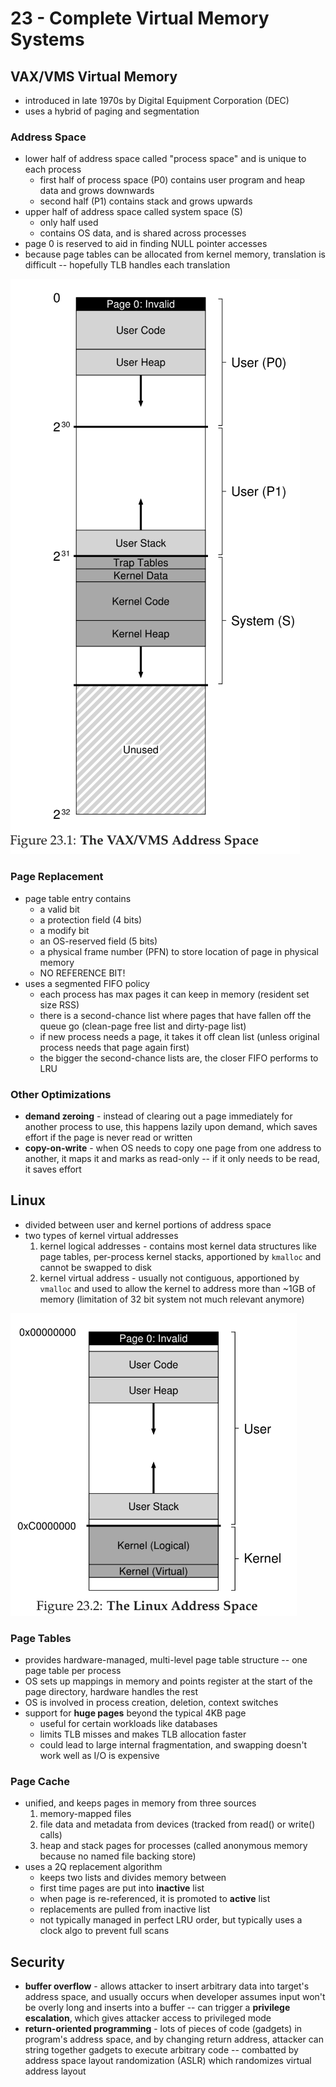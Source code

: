 # 23 - Complete Virtual Memory Systems

## VAX/VMS Virtual Memory
- introduced in late 1970s by Digital Equipment Corporation (DEC)
- uses a hybrid of paging and segmentation

### Address Space
- lower half of address space called "process space" and is unique to each process
  - first half of process space (P0) contains user program and heap data and grows downwards
  - second half (P1) contains stack and grows upwards
- upper half of address space called system space (S)
  - only half used
  - contains OS data, and is shared across processes
- page 0 is reserved to aid in finding NULL pointer accesses
- because page tables can be allocated from kernel memory, translation is difficult -- hopefully TLB handles each translation

![VAX/VMS Memory](vax-vms-memory.png)

### Page Replacement
- page table entry contains
  - a valid bit
  - a protection field (4 bits)
  - a modify bit
  - an OS-reserved field (5 bits)
  - a physical frame number (PFN) to store location of page in physical memory
  - NO REFERENCE BIT!
- uses a segmented FIFO policy
  - each process has max pages it can keep in memory (resident set size RSS)
  - there is a second-chance list where pages that have fallen off the queue go (clean-page free list and dirty-page list)
  - if new process needs a page, it takes it off clean list (unless original process needs that page again first)
  - the bigger the second-chance lists are, the closer FIFO performs to LRU

### Other Optimizations
- **demand zeroing** - instead of clearing out a page immediately for another process to use, this happens lazily upon demand, which saves effort if the page is never read or written
- **copy-on-write** - when OS needs to copy one page from one address to another, it maps it and marks as read-only -- if it only needs to be read, it saves effort

## Linux
- divided between user and kernel portions of address space
- two types of kernel virtual addresses
    1. kernel logical addresses - contains most kernel data structures like page tables, per-process kernel stacks, apportioned by `kmalloc` and cannot be swapped to disk
    2. kernel virtual address - usually not contiguous, apportioned by `vmalloc` and used to allow the kernel to address more than ~1GB of memory (limitation of 32 bit system not much relevant anymore)

![Linux Memory](linux-memory.png)

### Page Tables
- provides hardware-managed, multi-level page table structure -- one page table per process
- OS sets up mappings in memory and points register at the start of the page directory, hardware handles the rest
- OS is involved in process creation, deletion, context switches
- support for **huge pages** beyond the typical 4KB page
  - useful for certain workloads like databases
  - limits TLB misses and makes TLB allocation faster
  - could lead to large internal fragmentation, and swapping doesn't work well as I/O is expensive

### Page Cache
- unified, and keeps pages in memory from three sources
    1. memory-mapped files
    2. file data and metadata from devices (tracked from read() or write() calls)
    3. heap and stack pages for processes (called anonymous memory because no named file backing store)
- uses a 2Q replacement algorithm
  - keeps two lists and divides memory between
  - first time pages are put into **inactive** list
  - when page is re-referenced, it is promoted to **active** list
  - replacements are pulled from inactive list
  - not typically managed in perfect LRU order, but typically uses a clock algo to prevent full scans

## Security
- **buffer overflow** - allows attacker to insert arbitrary data into target's address space, and usually occurs when developer assumes input won't be overly long and inserts into a buffer -- can trigger a **privilege escalation**, which gives attacker access to privileged mode
- **return-oriented programming** - lots of pieces of code (gadgets) in program's address space, and by changing return address, attacker can string together gadgets to execute arbitrary code -- combatted by address space layout randomization (ASLR) which randomizes virtual address layout
